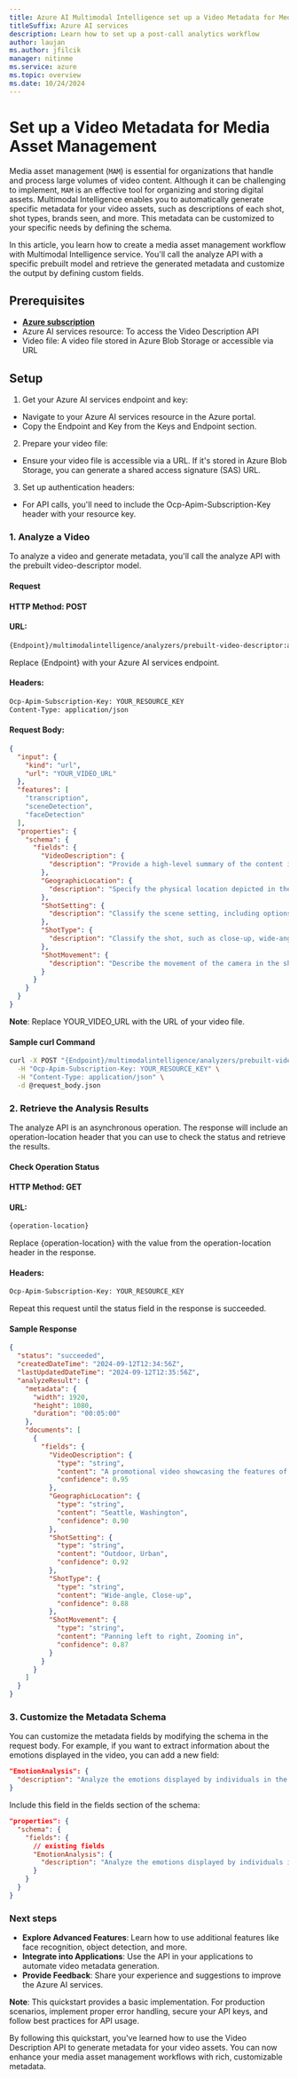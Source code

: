 ```yaml
---
title: Azure AI Multimodal Intelligence set up a Video Metadata for Media Asset Management workflow
titleSuffix: Azure AI services
description: Learn how to set up a post-call analytics workflow
author: laujan
ms.author: jfilcik
manager: nitinme
ms.service: azure
ms.topic: overview
ms.date: 10/24/2024
---
```

# Set up a Video Metadata for Media Asset Management 

Media asset management (`MAM`) is essential for organizations that handle and process large volumes of video content. Although it can be challenging to implement, `MAM` is an effective tool for organizing and storing digital assets. Multimodal Intelligence enables you to automatically generate specific metadata for your video assets, such as descriptions of each shot, shot types, brands seen, and more. This metadata can be customized to your specific needs by defining the schema. 

In this article, you learn how to create a media asset management workflow with Multimodal Intelligence service. You'll call the analyze API with a specific prebuilt model and retrieve the generated metadata and customize the output by defining custom fields.

## Prerequisites
* [**Azure subscription**](https://azure.microsoft.com/free/)
* Azure AI services resource: To access the Video Description API
* Video file: A video file stored in Azure Blob Storage or accessible via URL

## Setup
1. Get your Azure AI services endpoint and key:
* Navigate to your Azure AI services resource in the Azure portal.
* Copy the Endpoint and Key from the Keys and Endpoint section.
2. Prepare your video file:
* Ensure your video file is accessible via a URL. If it's stored in Azure Blob Storage, you can generate a shared access signature (SAS) URL.
3. Set up authentication headers:
* For API calls, you'll need to include the Ocp-Apim-Subscription-Key header with your resource key.

### 1. Analyze a Video
To analyze a video and generate metadata, you'll call the analyze API with the prebuilt video-descriptor model.

#### Request
#### HTTP Method: POST

#### URL:
```bash
{Endpoint}/multimodalintelligence/analyzers/prebuilt-video-descriptor:analyze?api-version=2024-12-01-preview
```

Replace {Endpoint} with your Azure AI services endpoint.

#### Headers:
```bash
Ocp-Apim-Subscription-Key: YOUR_RESOURCE_KEY
Content-Type: application/json
```

#### Request Body:
``` json
{
  "input": {
    "kind": "url",
    "url": "YOUR_VIDEO_URL"
  },
  "features": [
    "transcription",
    "sceneDetection",
    "faceDetection"
  ],
  "properties": {
    "schema": {
      "fields": {
        "VideoDescription": {
          "description": "Provide a high-level summary of the content in the video, including themes, subjects, and any key visuals."
        },
        "GeographicLocation": {
          "description": "Specify the physical location depicted in the video, such as city or region."
        },
        "ShotSetting": {
          "description": "Classify the scene setting, including options such as indoor, outdoor, urban, rural, underwater, or aerial."
        },
        "ShotType": {
          "description": "Classify the shot, such as close-up, wide-angle, or medium shot."
        },
        "ShotMovement": {
          "description": "Describe the movement of the camera in the shot, such as panning left to right or zooming in/out."
        }
      }
    }
  }
}
```

**Note**: Replace YOUR_VIDEO_URL with the URL of your video file.

#### Sample curl Command
``` bash
curl -X POST "{Endpoint}/multimodalintelligence/analyzers/prebuilt-video-descriptor:analyze?api-version=2024-12-01-preview" \
  -H "Ocp-Apim-Subscription-Key: YOUR_RESOURCE_KEY" \
  -H "Content-Type: application/json" \
  -d @request_body.json
```
### 2. Retrieve the Analysis Results
The analyze API is an asynchronous operation. The response will include an operation-location header that you can use to check the status and retrieve the results.

#### Check Operation Status
#### HTTP Method: GET

#### URL:
``` bash
{operation-location}
```
Replace {operation-location} with the value from the operation-location header in the response.

#### Headers:

``` bash
Ocp-Apim-Subscription-Key: YOUR_RESOURCE_KEY
```
Repeat this request until the status field in the response is succeeded.

#### Sample Response
``` json
{
  "status": "succeeded",
  "createdDateTime": "2024-09-12T12:34:56Z",
  "lastUpdatedDateTime": "2024-09-12T12:35:56Z",
  "analyzeResult": {
    "metadata": {
      "width": 1920,
      "height": 1080,
      "duration": "00:05:00"
    },
    "documents": [
      {
        "fields": {
          "VideoDescription": {
            "type": "string",
            "content": "A promotional video showcasing the features of Contoso's new electric car model.",
            "confidence": 0.95
          },
          "GeographicLocation": {
            "type": "string",
            "content": "Seattle, Washington",
            "confidence": 0.90
          },
          "ShotSetting": {
            "type": "string",
            "content": "Outdoor, Urban",
            "confidence": 0.92
          },
          "ShotType": {
            "type": "string",
            "content": "Wide-angle, Close-up",
            "confidence": 0.88
          },
          "ShotMovement": {
            "type": "string",
            "content": "Panning left to right, Zooming in",
            "confidence": 0.87
          }
        }
      }
    ]
  }
}
```
### 3. Customize the Metadata Schema
You can customize the metadata fields by modifying the schema in the request body. For example, if you want to extract information about the emotions displayed in the video, you can add a new field:
``` json
"EmotionAnalysis": {
  "description": "Analyze the emotions displayed by individuals in the video, such as happiness, sadness, or surprise."
}
```
Include this field in the fields section of the schema:
``` json
"properties": {
  "schema": {
    "fields": {
      // existing fields
      "EmotionAnalysis": {
        "description": "Analyze the emotions displayed by individuals in the video, such as happiness, sadness, or surprise."
      }
    }
  }
}
```

### Next steps
* **Explore Advanced Features**: Learn how to use additional features like face recognition, object detection, and more.
* **Integrate into Applications**: Use the API in your applications to automate video metadata generation.
* **Provide Feedback**: Share your experience and suggestions to improve the Azure AI services.

**Note**: This quickstart provides a basic implementation. For production scenarios, implement proper error handling, secure your API keys, and follow best practices for API usage.

By following this quickstart, you've learned how to use the Video Description API to generate metadata for your video assets. You can now enhance your media asset management workflows with rich, customizable metadata.